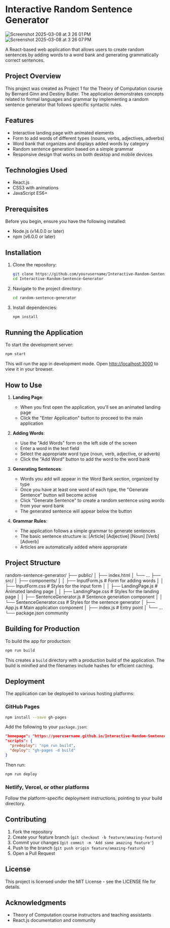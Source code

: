# Interactive Random Sentence Generator
![Screenshot 2025-03-08 at 3 26 01 PM](https://github.com/user-attachments/assets/e6febd9c-b526-459f-8e50-b78f4f3eb323)
![Screenshot 2025-03-08 at 3 26 07 PM](https://github.com/user-attachments/assets/d67066b1-05b7-4701-af75-f4516e752ca9)


A React-based web application that allows users to create random sentences by adding words to a word bank and generating grammatically correct sentences.

## Project Overview

This project was created as Project 1 for the Theory of Computation course by Bernard Ginn and Destiny Butler. The application demonstrates concepts related to formal languages and grammar by implementing a random sentence generator that follows specific syntactic rules.

## Features

- Interactive landing page with animated elements
- Form to add words of different types (nouns, verbs, adjectives, adverbs)
- Word bank that organizes and displays added words by category
- Random sentence generation based on a simple grammar
- Responsive design that works on both desktop and mobile devices

## Technologies Used

- React.js
- CSS3 with animations
- JavaScript ES6+

## Prerequisites

Before you begin, ensure you have the following installed:
- Node.js (v14.0.0 or later)
- npm (v6.0.0 or later)

## Installation

1. Clone the repository:
   ```bash
   git clone https://github.com/yourusername/Interactive-Random-Sentence-Generator.git
   cd Interactive-Random-Sentence-Generator
   ```

2. Navigate to the project directory:
   ```bash
   cd random-sentence-generator
   ```

3. Install dependencies:
   ```bash
   npm install
   ```

## Running the Application

To start the development server:

```bash
npm start
```

This will run the app in development mode. Open [http://localhost:3000](http://localhost:3000) to view it in your browser.

## How to Use

1. **Landing Page**:
   - When you first open the application, you'll see an animated landing page
   - Click the "Enter Application" button to proceed to the main application

2. **Adding Words**:
   - Use the "Add Words" form on the left side of the screen
   - Enter a word in the text field
   - Select the appropriate word type (noun, verb, adjective, or adverb)
   - Click the "Add Word" button to add the word to the word bank

3. **Generating Sentences**:
   - Words you add will appear in the Word Bank section, organized by type
   - Once you have at least one word of each type, the "Generate Sentence" button will become active
   - Click "Generate Sentence" to create a random sentence using words from your word bank
   - The generated sentence will appear below the button

4. **Grammar Rules**:
   - The application follows a simple grammar to generate sentences
   - The basic sentence structure is: [Article] [Adjective] [Noun] [Verb] [Adverb]
   - Articles are automatically added where appropriate

## Project Structure
random-sentence-generator/
├── public/
│ ├── index.html
│ └── ...
├── src/
│ ├── components/
│ │ ├── InputForm.js # Form for adding words
│ │ ├── InputForm.css # Styles for the input form
│ │ ├── LandingPage.js # Animated landing page
│ │ ├── LandingPage.css # Styles for the landing page
│ │ ├── SentenceGenerator.js # Sentence generation component
│ │ └── SentenceGenerator.css # Styles for the sentence generator
│ ├── App.js # Main application component
│ ├── index.js # Entry point
│ └── ...
└── package.json
community

## Building for Production

To build the app for production:

```bash
npm run build
```

This creates a `build` directory with a production build of the application. The build is minified and the filenames include hashes for efficient caching.

## Deployment

The application can be deployed to various hosting platforms:

### GitHub Pages
```bash
npm install --save gh-pages
```

Add the following to your `package.json`:
```json
"homepage": "https://yourusername.github.io/Interactive-Random-Sentence-Generator",
"scripts": {
  "predeploy": "npm run build",
  "deploy": "gh-pages -d build"
}
```

Then run:
```bash
npm run deploy
```

### Netlify, Vercel, or other platforms
Follow the platform-specific deployment instructions, pointing to your build directory.

## Contributing

1. Fork the repository
2. Create your feature branch (`git checkout -b feature/amazing-feature`)
3. Commit your changes (`git commit -m 'Add some amazing feature'`)
4. Push to the branch (`git push origin feature/amazing-feature`)
5. Open a Pull Request

## License

This project is licensed under the MIT License - see the LICENSE file for details.

## Acknowledgments

- Theory of Computation course instructors and teaching assistants
- React.js documentation and community
